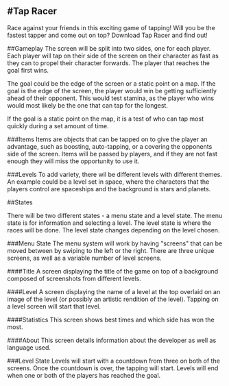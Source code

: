 #Tap Racer
--------
Race against your friends in this exciting game of tapping! Will you be the fastest tapper and come out on top? Download Tap Racer and find out!

##Gameplay
The screen will be split into two sides, one for each player. Each player will tap on their side of the screen on their character as fast as they can to propel their character forwards. The player that reaches the goal first wins.

The goal could be the edge of the screen or a static point on a map. If the goal is the edge of the screen, the player would win be getting sufficiently ahead of their opponent. This would test stamina, as the player who wins would most likely be the one that can tap for the longest.

If the goal is a static point on the map, it is a test of who can tap most quickly during a set amount of time. 

###Items
Items are objects that can be tapped on to give the player an advantage, such as boosting, auto-tapping, or a covering the opponents side of the screen. Items will be passed by players, and if they are not fast enough they will miss the opportunity to use it.

###Levels
To add variety, there wil be different levels with different themes. An example could be a level set in space, where the characters that the players control are spaceships and the background is stars and planets. 

##States

There will be two different states - a menu state and a level state. The menu state is for information and selecting a level. The level state is where the races will be done. The level state changes depending on the level chosen.

###Menu State
The menu system will work by having "screens" that can be moved between by swiping to the left or the right. There are three unique screens, as well as a variable number of level screens.

####Title
A screen displaying the title of the game on top of a background composed of screenshots from different levels.

####Level
A screen displaying the name of a level at the top overlaid on an image of the level (or possibly an artistic rendition of the level). Tapping on a level screen will start that level.

####Statistics
This screen shows best times and which side has won the most.

####About
This screen details information about the developer as well as language used.

###Level State
Levels will start with a countdown from three on both of the screens. Once the countdown is over, the tapping will start. Levels will end when one or both of the players has reached the goal.